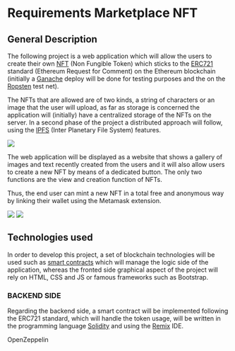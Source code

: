 #
# Requirements Marketplace NFT

##
## **General Description**

The following project is a web application which will allow the users to create their own [NFT](https://it.wikipedia.org/wiki/Non-fungible_token) (Non Fungible Token) which sticks to the [ERC721](https://ethereum.org/it/developers/docs/standards/tokens/erc-721/) standard (Ethereum Request for Comment) on the Ethereum blockchain (initially a [Ganache](https://www.trufflesuite.com/ganache) deploy will be done for testing purposes and the on the [Ropsten](https://ethereum.org/en/developers/docs/networks/#testnets) test net).

The NFTs that are allowed are of two kinds, a string of characters or an image that the user will upload, as far as storage is concerned the application will (initially) have a centralized storage of the NFTs on the server. In a second phase of the project a distributed approach will follow, using the [IPFS](https://ipfs.io/) (Inter Planetary File System) features.

![](RackMultipart20210802-4-1cngm0m_html_c167c425a4de85b1.png)

The web application will be displayed as a website that shows a gallery of images and text recently created from the users and it will also allow users to create a new NFT by means of a dedicated button. The only two functions are the view and creation function of NFTs.

Thus, the end user can mint a new NFT in a total free and anonymous way by linking their wallet using the Metamask extension.

![](RackMultipart20210802-4-1cngm0m_html_5a739405cfa6293a.png) ![](RackMultipart20210802-4-1cngm0m_html_86e8466be838b063.jpg)

##
## **Technologies used**

In order to develop this project, a set of blockchain technologies will be used such as [smart contracts](https://it.wikipedia.org/wiki/Smart_contract) which will manage the logic side of the application, whereas the fronted side graphical aspect of the project will rely on HTML, CSS and JS or famous frameworks such as Bootstrap.

### BACKEND SIDE

Regarding the backend side, a smart contract will be implemented following the ERC721 standard, which will handle the token usage, will be written in the programming language [Solidity](https://docs.soliditylang.org/en/v0.8.6/) and using the [Remix](https://remix.ethereum.org/) IDE.

OpenZeppelin
